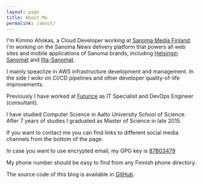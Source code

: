```yaml
---
layout: page
title: About Me
permalink: /about/
---
```


I'm Kimmo Ahokas, a Cloud Developer working at [Sanoma Media Finland][smf]. I'm working on the Sanoma News delivery platform that powers all web sites and mobile applications of Sanoma brands, including [Helsingin Sanomat][hs] and [Ilta-Sanomat][is].

I mainly speaclize in AWS infrastructure development and management. In the side I wokr on CI/CD pipelines and other developer quality-of-life improvements.

Previously I have worked at [Futurice][futurice] as IT Specialist and DevOps Engineer (consultant).

I have studied Computer Science in Aalto University School of Science. After 7 years of studies I graduated as Master of Science in late 2015.

If you want to contact me you can find links to different social media channels from the bottom of the page.

In case you want to use encrypted email, my GPG key is [87B03479](/87B03479.asc)

My phone number should be easy to find from any Finnish phone directory.

The source code of this blog is available in [GitHub](https://github.com/kimmoahokas/kimmoahokas.github.io).

[futurice]: https://futurice.com "Futurice"
[smf]: https://www.sanoma.fi "Sanoma Media Finland"
[hs]: https://hs.fi "Helsingin Sanomat"
[is]: https://is.fi "Ilta-Sanomat"
